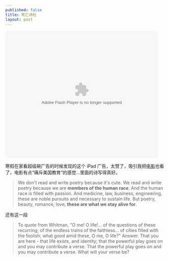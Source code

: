 ```yaml
---
published: false
title: 死亡诗社
layout: post
---
```


<embed src="http://player.youku.com/player.php/sid/XNjYwOTg0OTIw/v.swf" allowFullScreen="true" quality="high" width="480" height="400" align="middle" allowScriptAccess="always" type="application/x-shockwave-flash"></embed>

寒假在家看超级碗广告的时候发现的这个 iPad 广告，太赞了，吸引我把[电影](http://movie.douban.com/subject/1291548/)也看了，电影有点“痛斥美国教育”的感觉...里面的诗写得真好。

> We don't read and write poetry because it's cute. We read and write poetry because we are **members of the human race**. And the human race is filled with passion. And medicine, law, business, engineering, these are noble pursuits and necessary to sustain life. But poetry, beauty, romance, love, **these are what we stay alive for**.

还有这一段

> To quote from Whitman, "O me! O life!... of the questions of these recurring; of the endless trains of the faithless... of cities filled with the foolish; what good amid these, O me, O life?" Answer. That you are here - that life exists, and identity; that the powerful play goes on and you may contribute a verse. That the powerful play goes on and you may contribute a verse. What will your verse be? 


